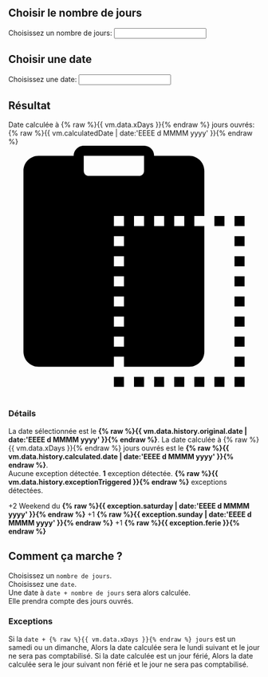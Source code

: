 ## Choisir le nombre de jours

<column class="x-days">
    <label class="x-days-label"
           for="x-days-input">
        Choisissez un nombre de jours:
    </label>
    <input class="x-days-input"
           type="number" 
           ng-model="vm.data.xDays" 
           id="x-days-input" 
           name="x-days-input"
           tabindex="0"
           min="1"
           ng-change="vm.methods.onDaysInputChange()">
</column>

## Choisir une date

<column class="initial-date">
    <label class="initial-date-label"
           for="initialDate">
        Choisissez une date:
    </label>
    <datepicker class="initial-date-datepicker"
                date-set="{% raw %}{{vm.data.today}}{% endraw %}"
                date-format="EEEE d MMMM yyyy"
                date-week-start-day="1"
                date-typer="false"
                button-prev="<svg viewBox='0 0 50 50'><g><path d='M 34.960938 2.980469 C 34.441406 2.996094 33.949219 3.214844 33.585938 3.585938 L 13.585938 23.585938 C 12.804688 24.367188 12.804688 25.632813 13.585938 26.414063 L 33.585938 46.414063 C 34.085938 46.9375 34.832031 47.148438 35.535156 46.964844 C 36.234375 46.78125 36.78125 46.234375 36.964844 45.535156 C 37.148438 44.832031 36.9375 44.085938 36.414063 43.585938 L 17.828125 25 L 36.414063 6.414063 C 37.003906 5.839844 37.183594 4.960938 36.863281 4.199219 C 36.539063 3.441406 35.785156 2.957031 34.960938 2.980469 Z '></path></g></svg>"
                button-next="<svg viewBox='0 0 50 50'><g><path d='M 14.980469 2.980469 C 14.164063 2.980469 13.433594 3.476563 13.128906 4.230469 C 12.820313 4.984375 13.003906 5.847656 13.585938 6.414063 L 32.171875 25 L 13.585938 43.585938 C 13.0625 44.085938 12.851563 44.832031 13.035156 45.535156 C 13.21875 46.234375 13.765625 46.78125 14.464844 46.964844 C 15.167969 47.148438 15.914063 46.9375 16.414063 46.414063 L 36.414063 26.414063 C 37.195313 25.632813 37.195313 24.367188 36.414063 23.585938 L 16.414063 3.585938 C 16.035156 3.199219 15.519531 2.980469 14.980469 2.980469 Z '></path></g></svg>"
                button-prev-title="Précédent"
                button-next-title="Suivant"
                date-month-title="Mois sélectionné"
                date-year-title="Année sélectionnée"
                datepicker-toggle="false"
                datepicker-show="{% raw %}{{vm.data.showDatepicker}}{% endraw %}"
                ng-mouseenter="vm.data.isHoverDatepicker = true"
                ng-mouseleave="vm.data.isHoverDatepicker = false">
        <input class="initial-date-input"
               ng-class="{selected: vm.data.showDatepicker}"
               type="text" 
               ng-model="vm.initialDate" 
               id="initialDate" 
               name="initialDate"
               tabindex="0"
               onfocus="this.blur()"
               on-enter="vm.methods.onDatepickerEnter()"
               ng-focus="vm.methods.onDatepickerFocus($event)"
               ng-change="vm.methods.onInitialDateChange()">
    </datepicker>
</column>

## Résultat

<column class="calculated-date">
    <span class="calculated-date-label">
        Date calculée à {% raw %}{{ vm.data.xDays }}{% endraw %} jours ouvrés:
    </span>
    <row>
        <date class="calculated-date-value-container">
            <value class="calculated-date-value">{% raw %}{{ vm.calculatedDate | date:'EEEE d MMMM yyyy' }}{% endraw %}</value>
        </date>
        <copy-btn ngclipboard 
                  data-clipboard-target=".calculated-date-value"
                  ngclipboard-success="vm.methods.onCopySuccess()">
            <svg viewBox="0 0 50 50">
                <g>
                    <path d="M 15 0 C 13.90625 0 13 0.90625 13 2 L 6 2 C 4.347656 2 3 3.347656 3 5 L 3 41 C 3 42.652344 4.347656 44 6 44 L 21 44 L 21 42 L 23 42 L 23 44 L 36 44 C 37.652344 44 39 42.652344 39 41 L 39 16 L 37 16 L 37 14 L 39 14 L 39 5 C 39 3.347656 37.652344 2 36 2 L 29 2 C 29 0.90625 28.09375 0 27 0 Z M 15 2 L 27 2 L 27 5 C 27 5.566406 26.566406 6 26 6 L 16 6 C 15.433594 6 15 5.566406 15 5 Z M 21 14 L 23 14 L 23 16 L 21 16 Z M 25 14 L 27 14 L 27 16 L 25 16 Z M 29 14 L 31 14 L 31 16 L 29 16 Z M 33 14 L 35 14 L 35 16 L 33 16 Z M 41 14 L 41 16 L 43 16 L 43 14 Z M 45 14 L 45 16 L 47 16 L 47 14 Z M 21 18 L 23 18 L 23 20 L 21 20 Z M 45 18 L 45 20 L 47 20 L 47 18 Z M 21 22 L 23 22 L 23 24 L 21 24 Z M 45 22 L 45 24 L 47 24 L 47 22 Z M 21 26 L 23 26 L 23 28 L 21 28 Z M 45 26 L 45 28 L 47 28 L 47 26 Z M 21 30 L 23 30 L 23 32 L 21 32 Z M 45 30 L 45 32 L 47 32 L 47 30 Z M 21 34 L 23 34 L 23 36 L 21 36 Z M 45 34 L 45 36 L 47 36 L 47 34 Z M 21 38 L 23 38 L 23 40 L 21 40 Z M 45 38 L 45 40 L 47 40 L 47 38 Z M 45 42 L 45 44 L 47 44 L 47 42 Z M 21 46 L 21 48 L 23 48 L 23 46 Z M 25 46 L 25 48 L 27 48 L 27 46 Z M 29 46 L 29 48 L 31 48 L 31 46 Z M 33 46 L 33 48 L 35 48 L 35 46 Z M 37 46 L 37 48 L 39 48 L 39 46 Z M 41 46 L 41 48 L 43 48 L 43 46 Z M 45 46 L 45 48 L 47 48 L 47 46 Z "></path>
                </g>
            </svg>
        </copy-btn>
    </row>
</column>

<h3 ng-if="vm.data.history"
    id="détails">
    Détails
</h3>

<p ng-if="vm.data.history">
    <row>
        <span>La date sélectionnée est le <strong>{% raw %}{{ vm.data.history.original.date | date:'EEEE d MMMM yyyy' }}{% endraw %}</strong>.</span>
    </row>
    <row>
        <span>La date calculée à {% raw %}{{ vm.data.xDays }}{% endraw %} jours ouvrés est le <strong>{% raw %}{{ vm.data.history.calculated.date | date:'EEEE d MMMM yyyy' }}{% endraw %}</strong>.</span>
    </row>
    <br>
    <row ng-if="!vm.data.history.exception">
        <span>Aucune exception détectée.</span>
    </row>
    <row ng-if="vm.data.history.exceptionTriggered === 1">
        <span><strong>1</strong> exception détectée.</span>
    </row>
    <row ng-if="vm.data.history.exceptionTriggered > 1">
        <span><strong>{% raw %}{{ vm.data.history.exceptionTriggered }}{% endraw %}</strong> exceptions détectées.</span>
    </row>
</p>

<error class="with-animation"
       ng-if="vm.data.history && vm.data.history.exception"
       ng-repeat="exception in vm.data.history.exceptionList track by $index"
       ng-switch="exception.type"
       ng-style="{'animation-delay': ($index * 100 + 'ms')}">
    <span ng-switch-when="weekend">
    	<quantity>+2</quantity>
    	<text>
    		Weekend du
    		<strong>{% raw %}{{ exception.saturday | date:'EEEE d MMMM yyyy' }}{% endraw %}</strong>
    	</text>
    </span>
    <span ng-switch-when="sunday">
        	<quantity>+1</quantity>
        	<text>
        		<strong>{% raw %}{{ exception.sunday | date:'EEEE d MMMM yyyy' }}{% endraw %}</strong>
        	</text>
        </span>
    <span ng-switch-when="ferie">
    	<quantity>+1</quantity>
    	<text>
    		<strong>{% raw %}{{ exception.ferie }}{% endraw %}</strong>
		</text>
	</span>
</error>

## Comment ça marche ?

Choisissez un `nombre de jours`.  
Choisissez une `date`.  
Une date à `date + nombre de jours` sera alors calculée.  
Elle prendra compte des jours ouvrés.

### Exceptions

<neutral>
    <row>
        <span>Si la <code>date + {% raw %}{{ vm.data.xDays }}{% endraw %} jours</code> est un samedi ou un dimanche,</span>
    </row>  
    <row>
        <span>Alors la date calculée sera le lundi suivant et le jour ne sera pas comptabilisé.</span>
    </row>  
</neutral>

<neutral>
    <row>
        <span>Si la date calculée est un jour férié,</span>
    </row>  
    <row>
        <span>Alors la date calculée sera le jour suivant non férié et le jour ne sera pas comptabilisé.</span>
    </row>  
</neutral>
